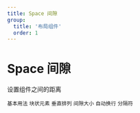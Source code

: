 ```yaml
---
title: Space 间隙
group:
  title: '布局组件'
  order: 1
---
```


# Space 间隙

设置组件之间的距离

<code src="./demos/base.tsx">基本用法</code>
<code src="./demos/block.tsx">块状元素</code>
<code src="./demos/vertical.tsx">垂直排列</code>
<code src="./demos/size.tsx">间隙大小</code>
<code src="./demos/wrap.tsx">自动换行</code>
<code src="./demos/split.tsx">分隔符</code>
